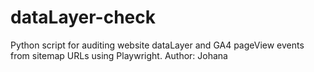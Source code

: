 # dataLayer-check
Python script for auditing website dataLayer and GA4 pageView events from sitemap URLs using Playwright.
Author: Johana

